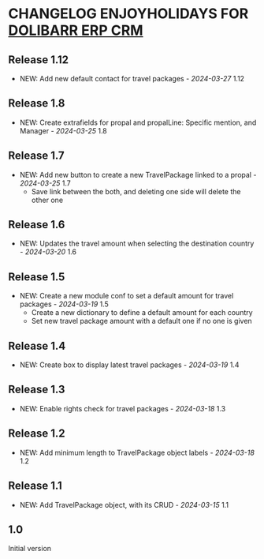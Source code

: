 # CHANGELOG ENJOYHOLIDAYS FOR [DOLIBARR ERP CRM](https://www.dolibarr.org)

## Release 1.12

- NEW: Add new default contact for travel packages - *2024-03-27* 1.12

## Release 1.8

- NEW: Create extrafields for propal and propalLine: Specific mention, and Manager - *2024-03-25* 1.8 

## Release 1.7

- NEW: Add new button to create a new TravelPackage linked to a propal - *2024-03-25* 1.7
  - Save link between the both, and deleting one side will delete the other one

## Release 1.6

- NEW: Updates the travel amount when selecting the destination country - *2024-03-20* 1.6

## Release 1.5

- NEW: Create a new module conf to set a default amount for travel packages - *2024-03-19* 1.5
  - Create a new dictionary to define a default amount for each country
  - Set new travel package amount with a default one if no one is given

## Release 1.4

- NEW: Create box to display latest travel packages - *2024-03-19* 1.4

## Release 1.3

- NEW: Enable rights check for travel packages - *2024-03-18* 1.3

## Release 1.2

- NEW: Add minimum length to TravelPackage object labels - *2024-03-18* 1.2


## Release 1.1

- NEW: Add TravelPackage object, with its CRUD - *2024-03-15* 1.1 

 
## 1.0

Initial version
